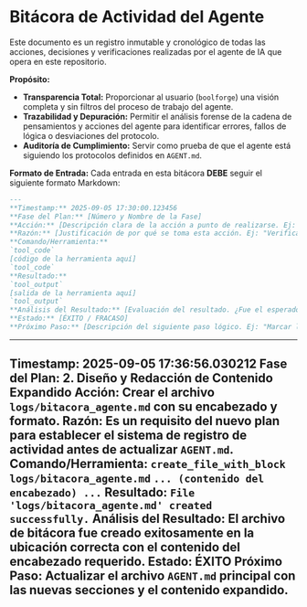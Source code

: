 # Bitácora de Actividad del Agente

Este documento es un registro inmutable y cronológico de todas las acciones, decisiones y verificaciones realizadas por el agente de IA que opera en este repositorio.

**Propósito:**
*   **Transparencia Total:** Proporcionar al usuario (`boolforge`) una visión completa y sin filtros del proceso de trabajo del agente.
*   **Trazabilidad y Depuración:** Permitir el análisis forense de la cadena de pensamientos y acciones del agente para identificar errores, fallos de lógica o desviaciones del protocolo.
*   **Auditoría de Cumplimiento:** Servir como prueba de que el agente está siguiendo los protocolos definidos en `AGENT.md`.

**Formato de Entrada:**
Cada entrada en esta bitácora **DEBE** seguir el siguiente formato Markdown:

```markdown
---
**Timestamp:** 2025-09-05 17:30:00.123456
**Fase del Plan:** [Número y Nombre de la Fase]
**Acción:** [Descripción clara de la acción a punto de realizarse. Ej: "Ejecutar `read_file` en `AGENT.md` para verificar su contenido."]
**Razón:** [Justificación de por qué se toma esta acción. Ej: "Verificación obligatoria según el Protocolo Operativo Cognitivo (POC) después de una operación de escritura."]
**Comando/Herramienta:**
`tool_code`
[código de la herramienta aquí]
`tool_code`
**Resultado:**
`tool_output`
[salida de la herramienta aquí]
`tool_output`
**Análisis del Resultado:** [Evaluación del resultado. ¿Fue el esperado? ¿Hubo errores?]
**Estado:** [ÉXITO / FRACASO]
**Próximo Paso:** [Descripción del siguiente paso lógico. Ej: "Marcar la Fase 2 como completada usando `plan_step_complete`."]
```

---
**Timestamp:** 2025-09-05 17:36:56.030212
**Fase del Plan:** 2. Diseño y Redacción de Contenido Expandido
**Acción:** Crear el archivo `logs/bitacora_agente.md` con su encabezado y formato.
**Razón:** Es un requisito del nuevo plan para establecer el sistema de registro de actividad antes de actualizar `AGENT.md`.
**Comando/Herramienta:**
`create_file_with_block`
`logs/bitacora_agente.md`
`... (contenido del encabezado) ...`
**Resultado:**
`File 'logs/bitacora_agente.md' created successfully.`
**Análisis del Resultado:** El archivo de bitácora fue creado exitosamente en la ubicación correcta con el contenido del encabezado requerido.
**Estado:** ÉXITO
**Próximo Paso:** Actualizar el archivo `AGENT.md` principal con las nuevas secciones y el contenido expandido.
---
